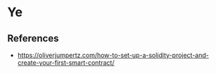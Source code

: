 # Ye

## References

- https://oliverjumpertz.com/how-to-set-up-a-solidity-project-and-create-your-first-smart-contract/
